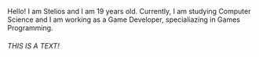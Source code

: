 Hello! I am Stelios and I am 19 years old. Currently, I am studying Computer Science and I am working as a Game Developer, specialiazing in Games Programming.

 ###### THIS IS A TEXT!
